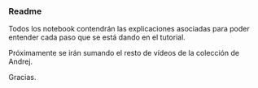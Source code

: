 ### Readme

Todos los notebook contendrán las explicaciones asociadas para poder entender cada paso que se está dando en el tutorial.

Próximamente se irán sumando el resto de vídeos de la colección de Andrej.

Gracias.

